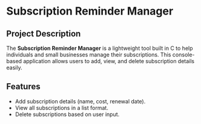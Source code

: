 # Subscription Reminder Manager

## Project Description
The **Subscription Reminder Manager** is a lightweight tool built in C to help individuals and small businesses manage their subscriptions. This console-based application allows users to add, view, and delete subscription details easily.

## Features
- Add subscription details (name, cost, renewal date).
- View all subscriptions in a list format.
- Delete subscriptions based on user input.

